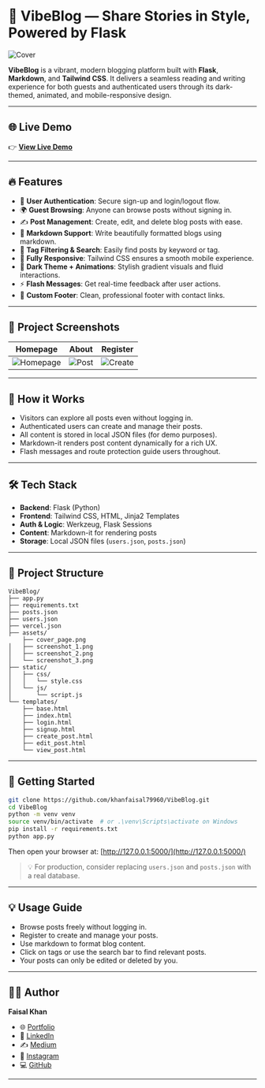 # 🎉 VibeBlog — Share Stories in Style, Powered by Flask

![Cover](./assets/cover_page.png)

**VibeBlog** is a vibrant, modern blogging platform built with **Flask**, **Markdown**, and **Tailwind CSS**. It delivers a seamless reading and writing experience for both guests and authenticated users through its dark-themed, animated, and mobile-responsive design.

---

## 🌐 Live Demo

👉 [**View Live Demo**](https://vibe-blog-ten.vercel.app)

---

## 🔥 Features

- 🔐 **User Authentication**: Secure sign-up and login/logout flow.
- 🌍 **Guest Browsing**: Anyone can browse posts without signing in.
- ✍️ **Post Management**: Create, edit, and delete blog posts with ease.
- 📝 **Markdown Support**: Write beautifully formatted blogs using markdown.
- 🎯 **Tag Filtering & Search**: Easily find posts by keyword or tag.
- 📱 **Fully Responsive**: Tailwind CSS ensures a smooth mobile experience.
- 🎨 **Dark Theme + Animations**: Stylish gradient visuals and fluid interactions.
- ⚡ **Flash Messages**: Get real-time feedback after user actions.
- 🦶 **Custom Footer**: Clean, professional footer with contact links.

---

## 📸 Project Screenshots

| Homepage | About | Register |
|----------|------------|-------------|
| ![Homepage](./assets/screenshot_1.png) | ![Post](./assets/screenshot_2.png) | ![Create](./assets/screenshot_3.png) |

---

## 🧠 How it Works

- Visitors can explore all posts even without logging in.
- Authenticated users can create and manage their posts.
- All content is stored in local JSON files (for demo purposes).
- Markdown-it renders post content dynamically for a rich UX.
- Flash messages and route protection guide users throughout.

---

## 🛠️ Tech Stack

- **Backend**: Flask (Python)
- **Frontend**: Tailwind CSS, HTML, Jinja2 Templates
- **Auth & Logic**: Werkzeug, Flask Sessions
- **Content**: Markdown-it for rendering posts
- **Storage**: Local JSON files (`users.json`, `posts.json`)

---

## 📁 Project Structure

```
VibeBlog/
├── app.py
├── requirements.txt
├── posts.json
├── users.json
├── vercel.json
├── assets/
    ├── cover_page.png
│   ├── screenshot_1.png
│   ├── screenshot_2.png
│   └── screenshot_3.png
├── static/
│   ├── css/
│   │   └── style.css
│   └── js/
│       └── script.js
└── templates/
    ├── base.html
    ├── index.html
    ├── login.html
    ├── signup.html
    ├── create_post.html
    ├── edit_post.html
    └── view_post.html
```

---

## 🚀 Getting Started

```bash
git clone https://github.com/khanfaisal79960/VibeBlog.git
cd VibeBlog
python -m venv venv
source venv/bin/activate  # or .\venv\Scripts\activate on Windows
pip install -r requirements.txt
python app.py
```

Then open your browser at: [http://127.0.0.1:5000/](http://127.0.0.1:5000/)

> 💡 For production, consider replacing `users.json` and `posts.json` with a real database.

---

## 💡 Usage Guide

- Browse posts freely without logging in.
- Register to create and manage your posts.
- Use markdown to format blog content.
- Click on tags or use the search bar to find relevant posts.
- Your posts can only be edited or deleted by you.

---

## 🙋‍♂️ Author

**Faisal Khan**

- 🌐 [Portfolio](https://khanfaisal.netlify.app)
- 💼 [LinkedIn](https://www.linkedin.com/in/khanfaisal79960)
- ✍️ [Medium](https://medium.com/@khanfaisal79960)
- 📸 [Instagram](https://instagram.com/mr._perfect_1004)
- 💻 [GitHub](https://github.com/khanfaisal79960)

---
